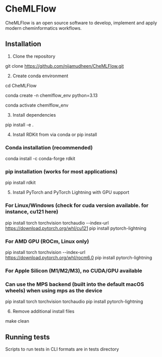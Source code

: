# CheMLFlow

CheMLFlow is an open source software to develop, implement and apply modern cheminformatics workflows.

## Installation

1. Clone the repository

git clone https://github.com/nijamudheen/CheMLFlow.git

2. Create conda environment 

cd CheMLFlow

conda create -n chemlflow_env python=3.13

conda activate chemlflow_env

3. Install dependencies

pip install -e .

4. Install RDKit from via conda or pip install

### Conda installation (recommended)
conda install -c conda-forge rdkit

### pip installation (works for most applications)
pip install rdkit 


5. Install PyTorch and PyTorch Lightning with GPU support

### For Linux/Windows (check for cuda version available. for instance, cu121 here)
pip install torch torchvision torchaudio --index-url https://download.pytorch.org/whl/cu121
pip install pytorch-lightning

### For AMD GPU (ROCm, Linux only)
pip install torch torchvision --index-url https://download.pytorch.org/whl/rocm6.0
pip install pytorch-lightning

### For Apple Silicon (M1/M2/M3), no CUDA/GPU available 
### Can use the MPS backend (built into the default macOS wheels) when using mps as the device
 
pip install torch torchvision torchaudio
pip install pytorch-lightning 

6. Remove additional install files

make clean

## Running tests

Scripts to run tests in CLI formats are in tests directory


